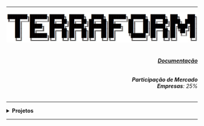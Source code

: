 ----

<div align="Center"> 
<a href="https://github.com/n3urocr45h/Terraform/blob/main/Terraform.jpg"><img src="https://github.com/n3ur0cr45h/Terraform/blob/main/Terraform.jpg"></a>
</div> 

<div align="Right">
<h6>
<br><strong><a href="https://developer.hashicorp.com/terraform/docs">Documentação</a></strong>
</h6>  
</div>

<div align="Right">
<h6>
<strong>Participação de Mercado</strong>
<br><strong>Empresas</strong>: 25%
</h6>  
</div>

----

<details>
  <summary><b> Projetos </b></summary>
<div align="Center"> 
<br>

  
|  ID  | Título                    | Descrição                                                                        | 
| ---- | ------------------------- | ---------------------------------------------------------------------------------| 
|  01  | Bucket S3                 | Provisiomamento de Bucket com o Terraform                                        |
|  02  | Instância + Bucket        | Provisiomamento de Bucket e EC2, com saída do IP Público                         |
|  03  | RDS - MySQL               | Provisiomamento de um banco de dados MySQL                                       |
|  04  | Variaveis                 | Provisiomamento EC2 e RDS com Variáveis                                          |
|  05  | Backend                   | Realizar a troca de Backend                                                      |
|  06  | Drift                     | Shell para verificação de mudanças na configuração do workspace                  |
|  07  | Backups                   | Formas de Realizar Backup do Terraform (.tfstate)                                |
|  08  | Endereçamento de Recursos | Testar a criação de uma VPC com endereçamento de SG                              |
|  09  | Dados                     | Utilização de dados no Provisionamento de Recursos                               |
|  10  | Funções                   | Funções do Terraform                                                             | 

</div> 
</details>

----
